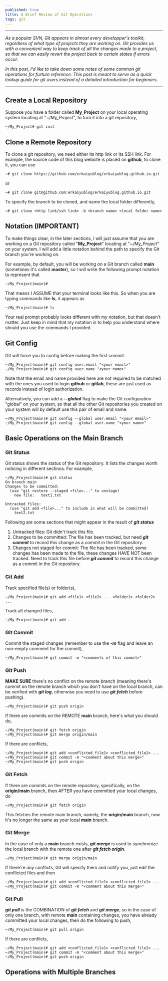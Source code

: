 ```yaml
---
published: true
title: A Brief Review of Git Operations 
tags: git
---
```


---
_As a popular SVN, Git appears in almost every developper's toolkit, regardless of what type of projects they are working on. Git provides us with a convenient way to keep track of all the changes made to a project, so that we can easily revert the project back to certain states if errors occur._

_In this post, I'd like to take down some notes of some common git operations for furture reference. This post is meant to serve as a quick lookup guide for git users instead of a detailed introduction for beginners._

---

## Create a Local Repository
Suppose you have a folder called **My_Project** on your local operating system locating at "*~/My_Project*", to turn it into a git repository,

    ~/My_Project# git init

## Clone a Remote Repository
To clone a git repository, we need either its http link or its SSH link. For example, the source code of this blog website is placed on **github**, to clone it, you can use 

    ~# git clone https://github.com/erkaiyublog/erkaiyublog.github.io.git

or 

    ~# git clone git@github.com:erkaiyublog/erkaiyublog.github.io.git

To specify the branch to be cloned, and name the local folder differently,

    ~# git clone <http link/ssh link> -b <branch name> <local folder name>

## Notation (IMPORTANT)

To make things clear, in the later sections, I will just assume that you are working on a Git repository called "**My_Project**" locating at "*~/My_Project*" on your system. I will add a little notation behind the path to specify the Git branch you're working on.

For example, by default, you will be working on a Git branch called **main** (sometimes it's called **master**), so I will write the following prompt notation to represent that

    ~/My_Project(main)# 

That means I ASSUME that your terminal looks like this. So when you are typing commands like ***ls***, it appears as

    ~/My_Project(main)# ls

Your real prompt probably looks different with my notation, but that doesn't matter. Just keep in mind that my notation is to help you understand where should you use the commands I provided.

## Git Config

Git will force you to config before making the first commit.

    ~/My_Project(main)# git config user.email "<your email>"
    ~/My_Project(main)# git config user.name "<your name>"

Note that the email and name provided here are not required to be matched with the ones you used to login **github** or **gitlab**, these are just used as records instead of login authorization. 

Alternatively, you can add a ***--global*** flag to make the Git configuration "global" on your system, so that all the other Git repositories you created on your system will by default use this pair of email and name.

    ~/My_Project(main)# git config --global user.email "<your email>"
    ~/My_Project(main)# git config --global user.name "<your name>"

## Basic Operations on the Main Branch 
### Git Status
Git status shows the status of the Git repository. It lists the changes worth noticing in different sectinos. For example, 

    ~/My_Project(main)# git status
    On branch main
    Changes to be committed:
      (use "git restore --staged <file>..." to unstage)
	    new file:   text1.txt

    Untracked files:
      (use "git add <file>..." to include in what will be committed)
	    text2.txt

Following are some sections that might appear in the result of ***git status***

1. Untracked files: Git didn't track this file.
2. Changes to be committed: The file has been tracked, but need ***git commit*** to record this change as a commit in the Git repository.
3. Changes not staged for commit: The file has been tracked, some changes has been made to the file, these changes HAVE NOT been tracked. Need to track this file before ***git commit*** to record this change as a commit in the Git repository.

### Git Add
Track specified file(s) or folder(s),

    ~/My_Project(main)# git add <file1> <file2> ... <folder1> <folder2> ...

Track all changed files,

    ~/My_Project(main)# git add .

### Git Commit
Commit the staged changes (remember to use the ***-m*** flag and leave an non-empty comment for the commit), 

    ~/My_Project(main)# git commit -m "<comments of this commit>"

### Git Push
**MAKE SURE** there's no conflict on the remote branch (meaning there's commit on the remote branch which you don't have on the local branch, can be verified with ***git log***, otherwise you need to use ***git fetch*** before pushing).
    
    ~/My_Project(main)# git push origin

If there are commits on the REMOTE **main** branch, here's what you should do,

    ~/My_Project(main)# git fetch origin
    ~/My_Project(main)# git merge origin/main

If there are conflicts, 

    ~/My_Project(main)# git add <conflicted_file1> <conflicted_file2> ... 
    ~/My_Project(main)# git commit -m "<comment about this merge>"
    ~/My_Project(main)# git push origin   

### Git Fetch
If there are commits on the remote repository, specifically, on the **origin/main** branch, then AFTER you have committed your local changes, do 

    ~/My_Project(main)# git fetch origin

This fetches the remote main branch, namely, the **origin/main** branch, now it's no longer the same as your local **main** branch. 

### Git Merge
In the case of only a **main** branch exists, ***git merge*** is used to synchronize the local branch with the remote one after ***git fetch origin***. 

    ~/My_Project(main)# git merge origin/main

If there're any conflicts, Git will specify them and notify you, just edit the conflicted files and then

    ~/My_Project(main)# git add <conflicted_file1> <conflicted_file2> ... 
    ~/My_Project(main)# git commit -m "<comment about this merge>"

### Git Pull
***git pull*** is the COMBINATION of ***git fetch*** and ***git merge***, so in the case of only one branch, with remote **main** containing changes, you have already committed your local changes, then do the following to push,

    ~/My_Project(main)# git pull origin

If there are conflicts, 

    ~/My_Project(main)# git add <conflicted_file1> <conflicted_file2> ... 
    ~/My_Project(main)# git commit -m "<comment about this merge>"
    ~/My_Project(main)# git push origin

## Operations with Multiple Branches


